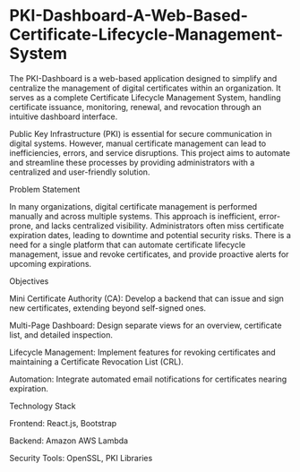 # PKI-Dashboard-A-Web-Based-Certificate-Lifecycle-Management-System

The PKI-Dashboard is a web-based application designed to simplify and centralize the management of digital certificates within an organization. It serves as a complete Certificate Lifecycle Management System, handling certificate issuance, monitoring, renewal, and revocation through an intuitive dashboard interface.

Public Key Infrastructure (PKI) is essential for secure communication in digital systems. However, manual certificate management can lead to inefficiencies, errors, and service disruptions. This project aims to automate and streamline these processes by providing administrators with a centralized and user-friendly solution.

Problem Statement

In many organizations, digital certificate management is performed manually and across multiple systems. This approach is inefficient, error-prone, and lacks centralized visibility. Administrators often miss certificate expiration dates, leading to downtime and potential security risks. There is a need for a single platform that can automate certificate lifecycle management, issue and revoke certificates, and provide proactive alerts for upcoming expirations.

Objectives

Mini Certificate Authority (CA):
Develop a backend that can issue and sign new certificates, extending beyond self-signed ones.

Multi-Page Dashboard:
Design separate views for an overview, certificate list, and detailed inspection.

Lifecycle Management:
Implement features for revoking certificates and maintaining a Certificate Revocation List (CRL).

Automation:
Integrate automated email notifications for certificates nearing expiration.

Technology Stack

Frontend: React.js, Bootstrap

Backend: Amazon AWS Lambda

Security Tools: OpenSSL, PKI Libraries
